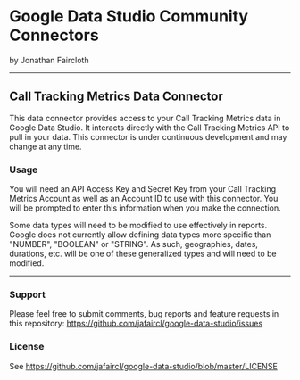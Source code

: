 # Google Data Studio Community Connectors
by Jonathan Faircloth

---

## Call Tracking Metrics Data Connector

This data connector provides access to your Call Tracking Metrics data in Google Data Studio. It interacts directly with the Call Tracking Metrics API to pull in your data. This connector is under continuous development and may change at any time.

### Usage
You will need an API Access Key and Secret Key from your Call Tracking Metrics Account as well as an Account ID to use with this connector. You will be prompted to enter this information when you make the connection.

Some data types will need to be modified to use effectively in reports. Google does not currently allow defining data types more specific than "NUMBER", "BOOLEAN" or "STRING". As such, geographies, dates, durations, etc. will be one of these generalized types and will need to be modified.

---

### Support
Please feel free to submit comments, bug reports and feature requests in this repository: https://github.com/jafaircl/google-data-studio/issues

### License
See https://github.com/jafaircl/google-data-studio/blob/master/LICENSE